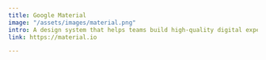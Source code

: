 ```yaml
---
title: Google Material
image: "/assets/images/material.png"
intro: A design system that helps teams build high-quality digital experiences.
link: https://material.io

---
```


